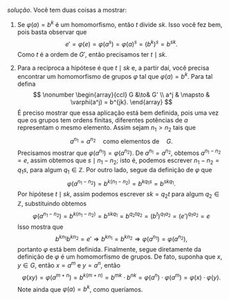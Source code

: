 *solução*. Você tem duas coisas a mostrar:

1. Se $\varphi(a) = b^k$ é um homomorfismo, então $t$ divide $sk$. Isso você fez bem, pois basta observar que 
   $$
   \nonumber
   e' = \varphi(e) = \varphi(a^s) = \varphi(a)^s = (b^k)^s = b^{sk}.
   $$
   Como $t$ é a ordem de $G'$, então precisamos ter $t\mid sk$.

2. Para a recíproca a hipótese é que $t\mid sk$ e, a partir daí, você precisa encontrar um homomorfismo de grupos $\varphi$ tal que $\varphi(a) = b^k$.  Para tal defina
   $$
   \nonumber
   \begin{array}{ccl}
   G &\to& G' \\
   a^j & \mapsto & \varphi(a^j) = b^{jk}.
   \end{array}
   $$
   É preciso mostrar que essa aplicação está bem definida, pois uma vez que os grupos tem ordens finitas, diferentes potências de $a$ representam  o mesmo elemento. Assim sejam $n_1>n_2$ tais que 
   $$
   \nonumber
   a^{n_1} = a^{n_2} \quad\text{como elementos de}\quad G.
   $$
    Precisamos mostrar que $\varphi ( a^{n_1} ) = \varphi (a^{n_2})$.  De $a^{n_1} = a^{n_2}$, obtemos $a^{n_1-n_2} = e$, assim obtemos que $s\mid n_1-n_2$; isto é, podemos escrever $n_1-n_2 = q_1s$, para algum $q_1\in\mathbb{Z}$.    Por outro lado, segue da definição de $\varphi$ que 
   $$
   \nonumber
   \varphi (a^{n_1 - n_2}) = b^{k(n_1-n_2)} = b^{kq_1s}= b^{skq_1}.
   $$
   Por hipótese $t\mid sk$, assim podemos escrever $sk = q_2t$ para algum $q_2\in\mathbb{Z}$, substituindo obtemos
   $$
   \nonumber
   \varphi(a^{n_1-n_2}) = b^{k(n_1-n_2)}=b^{skq_1} =b^{q_2tq_2} = (b^{t})^{q_1a_2} = (e')^{q_1a_2} = e 
   $$
   Isso mostra que 
   $$
   \nonumber
   b^{kn_1}b^{kn_2} = e' \Rightarrow b^{kn_1} = b^{kn_2} \Rightarrow \varphi(a^{n_1}) = \varphi(a^{n_2}),
   $$
   portanto $\varphi$ está bem definida.  Finalmente, segue diretamente da definição de $\varphi$ é um homomorfismo de grupos.  De fato, suponha que $x,y\in G$, então $x = a^m$ e $y = a^n$, então 
   $$
   \nonumber
   \varphi(xy) = \varphi(a^{m+n}) = b^{k(m+n)}=b^{mk}\cdot b^{nk} = \varphi(a^n)\cdot \varphi(a^m) = \varphi (x)\cdot \varphi(y).
   $$
   Note ainda que $\varphi (a) = b^k$, como queríamos.

